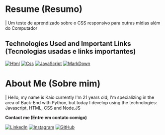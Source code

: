 # __**Resume (Resumo)**__
| Um teste de aprendizado sobre o CSS responsivo para outras mídias além do Computador

## __**Technologies Used and Important Links (Tecnologias usadas e links importantes)**__

[![Html](https://img.shields.io/badge/Html-000?style=for-the-badge&logo=html&logoColor=4F0199)](https://developer.mozilla.org/pt-BR/docs/Learn/Getting_started_with_the_web/HTML_basics)
[![Css](https://img.shields.io/badge/Css-000?style=for-the-badge&logo=css&logoColor=4F0199)]([linkedin.com/in/kaio-grativol-baldo-071a74150/](https://developer.mozilla.org/pt-BR/docs/Learn/Getting_started_with_the_web/CSS_basics))
[![JavaScript](https://img.shields.io/badge/Javascript-000?style=for-the-badge&logo=javascript&logoColor=4F0199)](https://developer.mozilla.org/pt-BR/docs/Web/JavaScript/Guide/Introduction)
[![MarkDown](https://img.shields.io/badge/Markdown-000?style=for-the-badge&logo=markdown&logoColor=4F0199)](https://www.markdownguide.org/getting-started/)

# __**About Me (Sobre mim)**__
| Hello, my name is Kaio currently I'm 21 years old, I'm specializing in the area of Back-End with Python, but today I develop using the technologies: Javascript, HTML, CSS and Node.JS

__**Contact me (Entre em contato comigo)**__

[![LinkedIn](https://img.shields.io/badge/LinkedIn-000?style=for-the-badge&logo=linkedin&logoColor=4F0199)](linkedin.com/in/kaio-grativol-baldo-071a74150/)
[![Instagram](https://img.shields.io/badge/Instagram-000?style=for-the-badge&logo=instagram&logoColor=4F0199)](https://www.instagram.com/kaiull__/)
[![GitHub](https://img.shields.io/badge/Github-000?style=for-the-badge&logo=github&logoColor=4F0199)](https://www.instagram.com/kaiull__/)